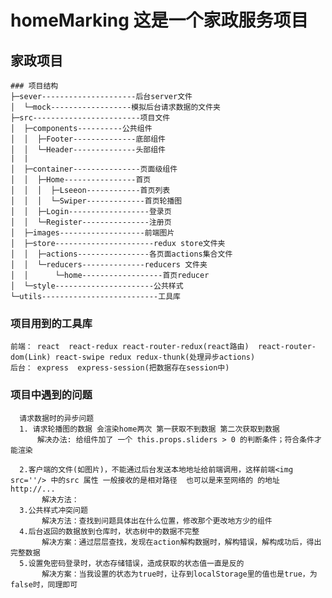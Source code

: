 
# homeMarking  这是一个家政服务项目
## 家政项目
 
 ```
### 项目结构
├─sever---------------------后台server文件
│  └─mock------------------模拟后台请求数据的文件夹
├─src------------------------项目文件                          
│  ├─components----------公共组件
│  │  ├─Footer--------------底部组件
│  │  └─Header--------------头部组件
|  |  
│  ├─container---------------页面级组件 
│  │  ├─Home----------------首页
│  │  │  ├─Lseeon------------首页列表
│  │  │  └─Swiper-------------首页轮播图
│  │  ├─Login------------------登录页
│  │  └─Register---------------注册页
│  ├─images-------------------前端图片
│  ├─store----------------------redux store文件夹
│  │  ├─actions----------------各页面actions集合文件
│  │  └─reducers--------------reducers 文件夹
│  │      └─home------------------首页reducer
│  └─style----------------------公共样式
└─utils--------------------------工具库
```


### 项目用到的工具库
    前端： react  react-redux react-router-redux(react路由)  react-router-dom(Link) react-swipe redux redux-thunk(处理异步actions) 
    后台： express  express-session(把数据存在session中)
    
### 项目中遇到的问题 
      请求数据时的异步问题
      1. 请求轮播图的数据 会渲染home两次 第一获取不到数据 第二次获取到数据
          解决办法: 给组件加了 一个 this.props.sliders > 0 的判断条件；符合条件才能渲染
      
      2.客户端的文件(如图片)，不能通过后台发送本地地址给前端调用，这样前端<img src=''/> 中的src 属性 一般接收的是相对路径  也可以是来至网络的 的地址 http://...
           解决方法：
      3.公共样式冲突问题  
           解决方法：查找到问题具体出在什么位置，修改那个更改地方少的组件    
      4.后台返回的数据放到仓库时，状态树中的数据不完整
           解决方案：通过层层查找，发现在action解构数据时，解构错误，解构成功后，得出完整数据
      5.设置免密码登录时，状态存储错误，造成获取的状态值一直是反的
           解决方案：当我设置的状态为true时，让存到localStorage里的值也是true，为false时，同理即可
  
